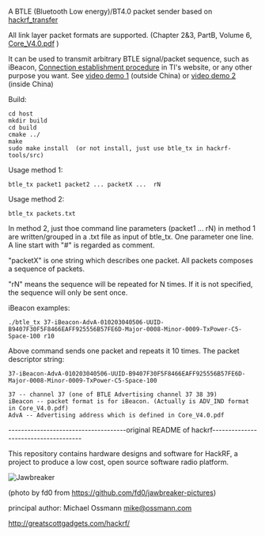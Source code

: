 A BTLE (Bluetooth Low energy)/BT4.0 packet sender based on <a href="https://github.com/mossmann/hackrf">hackrf_transfer</a>

All link layer packet formats are supported. (Chapter 2&3, PartB, Volume 6, 
<a href="https://www.google.fi/url?sa=t&rct=j&q=&esrc=s&source=web&cd=1&cad=rja&uact=8&ved=0CCAQFjAA&url=https%3A%2F%2Fwww.bluetooth.org%2Fdocman%2Fhandlers%2Fdownloaddoc.ashx%3Fdoc_id%3D229737&ei=ui3gU4GkC-up0AW4q4GwBw&usg=AFQjCNFY1IFeFAAWwimnoaWMsIRZQvPDSw&sig2=wTgMMxNPJ52NHclpsQ4XhQ&bvm=bv.72197243,d.d2k">Core_V4.0.pdf</a>   )

It can be used to transmit arbitrary BTLE signal/packet sequence, such as iBeacon, <a href="http://processors.wiki.ti.com/index.php/BLE_sniffer_guide">Connection establishment procedure</a> in TI's website, or any other purpose you want. See <a href="http://youtu.be/Y8ttV5AEb-g">video demo 1</a> (outside China) or <a href="http://v.youku.com/v_show/id_XNzUxMDIzNzAw.html">video demo 2</a> (inside China)

Build:

    cd host
    mkdir build
    cd build
    cmake ../
    make
    sudo make install  (or not install, just use btle_tx in hackrf-tools/src)

Usage method 1:

    btle_tx packet1 packet2 ... packetX ...  rN

Usage method 2:

    btle_tx packets.txt

In method 2, just thoe command line parameters (packet1 ... rN) in method 1 are written/grouped in a .txt file as input of btle_tx. One parameter one line. A line start with "#" is regarded as comment.

"packetX" is one string which describes one packet. All packets composes a sequence of packets.

"rN" means the sequence will be repeated for N times. If it is not specified, the sequence will only be sent once.

iBeacon examples:

    ./btle_tx 37-iBeacon-AdvA-010203040506-UUID-B9407F30F5F8466EAFF925556B57FE6D-Major-0008-Minor-0009-TxPower-C5-Space-100 r10

Above command sends one packet and repeats it 10 times. The packet descriptor string:

    37-iBeacon-AdvA-010203040506-UUID-B9407F30F5F8466EAFF925556B57FE6D-Major-0008-Minor-0009-TxPower-C5-Space-100

    37 -- channel 37 (one of BTLE Advertising channel 37 38 39)
    iBeacon -- packet format is for iBeacon. (Actually is ADV_IND format in Core_V4.0.pdf)
    AdvA -- Advertising address which is defined in Core_V4.0.pdf

-------------------------------------original README of hackrf-------------------------------------

This repository contains hardware designs and software for HackRF, a project to
produce a low cost, open source software radio platform.

![Jawbreaker](https://raw.github.com/mossmann/hackrf/master/doc/jawbreaker-fd0-145436.jpeg)

(photo by fd0 from https://github.com/fd0/jawbreaker-pictures)

principal author: Michael Ossmann <mike@ossmann.com>

http://greatscottgadgets.com/hackrf/
